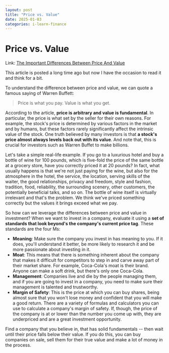 ```yaml
---
layout: post
title: "Price vs. Value"
date: 2025-01-03
categories: i-learn-finance
---
```


# Price vs. Value

Link: [The Important Differences Between Price And Value](https://www.forbes.com/sites/forbesfinancecouncil/2018/01/04/the-important-differences-between-price-and-value/)

This article is posted a long time ago but now I have the occasion to read it and think for a bit.

To understand the difference between price and value, we can quote a famous saying of Warren Buffett:

> Price is what you pay. Value is what you get.

According to the article, **price is arbitrary and value is fundamental**. In particular, the price is what set by the seller for their own reasons. For example, the stock's price is determined by various factors in the market and by humans, but these factors rarely significantly affect the intrinsic value of the stock. One truth believed by many investors is that **a stock's price almost always levels back out with its value**. And note that, this is crucial for investors such as Warren Buffet to make billions.

Let's take a simple real-life example. If you go to a luxurious hotel and buy a bottle of wine for 100 pounds, which is five-fold the price of the same bottle at a grocery store, have you correctly priced it at 20 pounds? In fact, what usually happens is that we're not just paying for the wine, but also for the atmosphere in the hotel, the service, the location, serving skills of the waiter, the good relationships, privacy and freedom, style and fashion, tradition, food, reliability, the surrounding scenery, other customers, the potentially beneficial talks, and so on. The bottle of wine itself is virtually irrelevant and that's the problem. We think we've priced something correctly but the values it brings exceed what we pay.

So how can we leverage the differences between price and value in investment?
When we want to invest in a company, evaluate it using a **set of standards that look beyond's the company's current price tag**. These standards are the four Ms:
- **Meaning**: Make sure the company you invest in has meaning to you. If it does, you'll understand it better, be more likely to research it and be more passionate about investing in it.
- **Moat**: This means that there is something inherent about the company that makes it difficult for competitors to step in and carve away part of their market share. For example, Coca-Cola's moat is their brand. Anyone can make a soft drink, but there's only one Coca-Cola.
- **Management**: Companies live and die by the people managing them, and if you are going to invest in a company, you need to make sure their management is talented and trustworthy.
- **Margin of Safety**: This is the price at which you can buy shares, being almost sure that you won't lose money and confident that you will make a good return. There are a variety of formulas and calculators you can use to calculate a company's margin of safety. If, though, the price of the company is at or lower than the number you come up with, they are underpriced and are a great investment opportunity.

Find a company that you believe in, that has solid fundamentals -- then wait until their price falls below their value. If you do this, you can buy companies on sale, sell them for their true value and make a lot of money in the process.